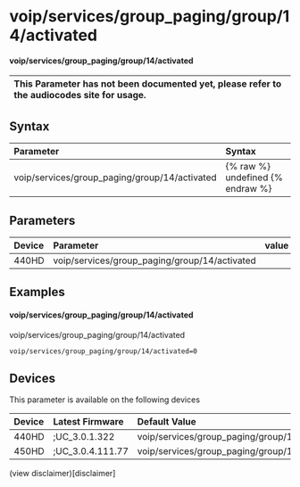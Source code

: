 ﻿---
description: voip/services/group_paging/group/14/activated
search:
    keywords: ['voip','services','group_paging','group','14','activated']
---

# voip/services/group_paging/group/14/activated

#### voip/services/group_paging/group/14/activated


| This Parameter has not been documented yet, please refer to the audiocodes site for usage.  |
| :--- |

## Syntax
| Parameter | Syntax |
| :--- | :--- |
|voip/services/group_paging/group/14/activated | {% raw %} undefined {% endraw %} |

## Parameters
|Device|Parameter|value|Description|
|:---|:---|:---|:---|
| 440HD | voip/services/group_paging/group/14/activated |  |  |

## Examples
#### voip/services/group_paging/group/14/activated

voip/services/group_paging/group/14/activated

```
voip/services/group_paging/group/14/activated=0
```

## Devices
This parameter is available on the following devices

| Device | Latest Firmware | Default Value |
|:---|:---|:---|
| 440HD | ;UC_3.0.1.322 | voip/services/group_paging/group/14/activated=0 
| 450HD | ;UC_3.0.4.111.77 | voip/services/group_paging/group/14/activated=0 

(view disclaimer)[disclaimer]
